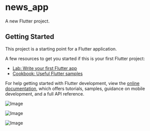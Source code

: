 # news_app

A new Flutter project.

## Getting Started

This project is a starting point for a Flutter application.

A few resources to get you started if this is your first Flutter project:

- [Lab: Write your first Flutter app](https://docs.flutter.dev/get-started/codelab)
- [Cookbook: Useful Flutter samples](https://docs.flutter.dev/cookbook)

For help getting started with Flutter development, view the
[online documentation](https://docs.flutter.dev/), which offers tutorials,
samples, guidance on mobile development, and a full API reference.

![Image](https://github.com/user-attachments/assets/4054606f-eb02-4f7e-bf3a-94215ae0915e)

![Image](https://github.com/user-attachments/assets/00c80fb4-9d42-401c-9b7c-e8856b823f2e)

![Image](https://github.com/user-attachments/assets/dac5743e-dffc-449c-baa4-2a1914144c83)
